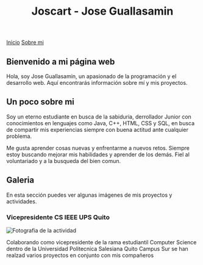 <html lang="es">
<head>
    <meta charset="UTF-8">
    <meta name="viewport" content="width=device-width, initial-scale=1.0">
    <link rel="stylesheet" type="text/css" href="home.css">
    <link rel="stylesheet" type="text/css" href="colors.css">
    <link rel="stylesheet" type="text/css" href="boxes.css">
    <link rel="stylesheet" type="text/css" href="spacing.css">
</head>
<body class="color-base">
    <header class="header-full color-primary no-spacing">
        <h1>Joscart - Jose Guallasamin</h1>
    </header>
    <div class="nav-flotating-container no-spacing">
        <nav class="nav-flotating-bottom color-secondary-focus medium-spacing round-box">
            <a class="link-button" href="https://joscart.github.io">Inicio</a>
            <a class="link-button" href="joseguallasamin.html">Sobre mi</a>
        </nav>
    </div>
    <main class="container">
        <section class="color-secondary low-spacing">
            <h2>Bienvenido a mi página web</h2>
            <p>Hola, soy Jose Guallasamin, un apasionado de la programación y el desarrollo web. Aquí encontrarás información sobre mí y mis proyectos.</p>
        </section>
        <section class="color-secondary low-spacing">
            <h2>Un poco sobre mi</h2>
            <p>Soy un eterno estudiante en busca de la sabiduria, derrollador Junior con conocimientos en lenguajes como Java, C++, HTML, CSS y SQL, en busca de compartir mis experiencias siempre con buena actitud ante cualquier problema.</p>
            <p>Me gusta aprender cosas nuevas y enfrentarme a nuevos retos. Siempre estoy buscando mejorar mis habilidades y aprender de los demás. Fiel al voluntariado y a la busqueda del bien comun.</p>
        </section>
        <section class="color-secondary low-spacing">
            <h2>Galeria</h2>
            <p>En esta sección puedes ver algunas imágenes de mis proyectos y actividades.</p>
            <div class="galeria medium-spacing">
                <div class="galeria-item color-secondary-focus medium-spacing">
                    <h3>Vicepresidente CS IEEE UPS Quito</h3>
                    <img src="proyecto1.jpg" alt="Fotografia de la actividad">
                    <p>Colaborando como vicepresidente de la rama estudiantil Computer Science dentro de la Universidad Politecnica Salesiana Quito Campus Sur se han realzad varios proyectos en conjunto con mis compañeros</p>
                </div>
            </div>
        </section>
    </main>
</body>
</html>
